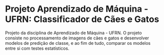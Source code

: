 # Projeto Aprendizado de Máquina - UFRN: Classificador de Cães e Gatos

Projeto da disciplina de Aprendizado de Máquina - UFRN. O projeto consiste no processamento de imagens de cães e gatos e desenvolver modelos de predição de classe, e ao fim de tudo, comparar os modelos entre si com testes estatísticos.
